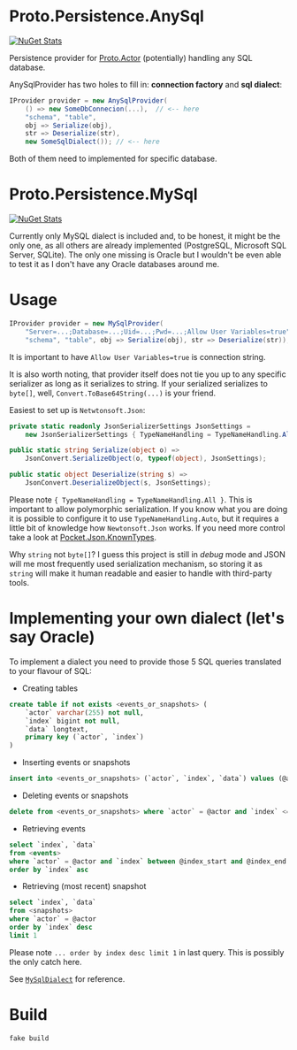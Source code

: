 # Proto.Persistence.AnySql

[![NuGet Stats](https://img.shields.io/nuget/v/Proto.Persistence.AnySql.svg)](https://www.nuget.org/packages/Proto.Persistence.AnySql)

Persistence provider for [Proto.Actor](http://proto.actor/) (potentially) handling any SQL database.

AnySqlProvider has two holes to fill in: **connection factory** and **sql dialect**:

```csharp
IProvider provider = new AnySqlProvider(
    () => new SomeDbConnecion(...),  // <-- here
    "schema", "table",
    obj => Serialize(obj),
    str => Deserialize(str),
    new SomeSqlDialect()); // <-- here
```

Both of them need to implemented for specific database.

# Proto.Persistence.MySql

[![NuGet Stats](https://img.shields.io/nuget/v/Proto.Persistence.MySql.svg)](https://www.nuget.org/packages/Proto.Persistence.MySql)

Currently only MySQL dialect is included and, to be honest, it might be the only one, as all others are already implemented (PostgreSQL, Microsoft SQL Server, SQLite). The only one missing is Oracle but I wouldn't be even able to test it as I don't have any Oracle databases around me.

# Usage

```csharp
IProvider provider = new MySqlProvider(
    "Server=...;Database=...;Uid=...;Pwd=...;Allow User Variables=true",
    "schema", "table", obj => Serialize(obj), str => Deserialize(str));
```

It is important to have `Allow User Variables=true` is connection string.

It is also worth noting, that provider itself does not tie you up to any specific serializer as long as it serializes to string.
If your serialized serializes to `byte[]`, well, `Convert.ToBase64String(...)` is your friend.

Easiest to set up is `Netwtonsoft.Json`:

```csharp
private static readonly JsonSerializerSettings JsonSettings = 
    new JsonSerializerSettings { TypeNameHandling = TypeNameHandling.All };

public static string Serialize(object o) =>
    JsonConvert.SerializeObject(o, typeof(object), JsonSettings);

public static object Deserialize(string s) =>
    JsonConvert.DeserializeObject(s, JsonSettings);
```

Please note `{ TypeNameHandling = TypeNameHandling.All }`. This is important to allow polymorphic serialization. If you know what you are doing it is possible to configure it to use `TypeNameHandling.Auto`, but it requires a little bit of knowledge how `Newtonsoft.Json` works. If you need more control take a look at [Pocket.Json.KnownTypes](https://github.com/MiloszKrajewski/Pocket.Json.KnownTypes).

Why `string` not `byte[]`?
I guess this project is still in *debug* mode and JSON will me most frequently used serialization mechanism, so storing it as `string` will make it human readable and easier to handle with third-party tools. 

# Implementing your own dialect (let's say Oracle)

To implement a dialect you need to provide those 5 SQL queries translated to your flavour of SQL:

* Creating tables

```sql
create table if not exists <events_or_snapshots> (
    `actor` varchar(255) not null,
    `index` bigint not null,
    `data` longtext,
    primary key (`actor`, `index`)
)
```

* Inserting events or snapshots

```sql
insert into <events_or_snapshots> (`actor`, `index`, `data`) values (@actor, @index, @data)
```

* Deleting events or snapshots

```sql
delete from <events_or_snapshots> where `actor` = @actor and `index` <= @index_end
```

* Retrieving events

```sql
select `index`, `data`
from <events>
where `actor` = @actor and `index` between @index_start and @index_end
order by `index` asc
```

* Retrieving (most recent) snapshot

```sql
select `index`, `data`
from <snapshots>
where `actor` = @actor
order by `index` desc
limit 1
```

Please note `... order by index desc limit 1` in last query. This is possibly the only catch here.

See [`MySqlDialect`](src/Proto.Persistence.AnySql/MySqlDialect.cs) for reference.

# Build

```shell
fake build
```
